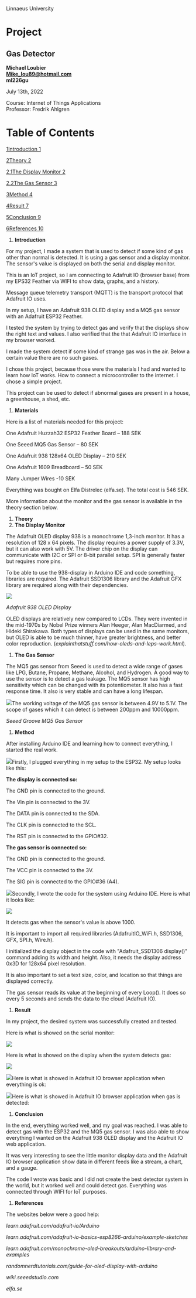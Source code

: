 Linnaeus University

# Project

## Gas Detector

**Michael Loubier**<br/>
**Mike_lou89@hotmail.com**<br/>
**ml226gu**<br/>

July 13th, 2022

Course: Internet of Things Applications<br/>
Professor: Fredrik Ahlgren

# Table of Contents

[1Introduction 1](#_Toc108626609)

[2Theory 2](#_Toc108626610)

[2.1The Display Monitor 2](#_Toc108626611)

[2.2The Gas Sensor 3](#_Toc108626612)

[3Method 4](#_Toc108626613)

[4Result 7](#_Toc108626614)

[5Conclusion 9](#_Toc108626615)

[6References 10](#_Toc108626616)

1. **Introduction**

For my project, I made a system that is used to detect if some kind of gas other than normal is detected. It is using a gas sensor and a display monitor. The sensor&#39;s value is displayed on both the serial and display monitor.

This is an IoT project, so I am connecting to Adafruit IO (browser base) from my EPS32 Feather via WIFI to show data, graphs, and a history.

Message queue telemetry transport (MQTT) is the transport protocol that Adafruit IO uses.

In my setup, I have an Adafruit 938 OLED display and a MQ5 gas sensor with an Adafruit ESP32 Feather.

I tested the system by trying to detect gas and verify that the displays show the right text and values. I also verified that the that Adafruit IO interface in my browser worked.

I made the system detect if some kind of strange gas was in the air. Below a certain value there are no such gases.

I chose this project, because those were the materials I had and wanted to learn how IoT works. How to connect a microcontroller to the internet. I chose a simple project.

This project can be used to detect if abnormal gases are present in a house, a greenhouse, a shed, etc.

1. **Materials**

Here is a list of materials needed for this project:

One Adafruit Huzzah32 ESP32 Feather Board – 188 SEK

One Seeed MQ5 Gas Sensor – 80 SEK

One Adafruit 938 128x64 OLED Display – 210 SEK

One Adafruit 1609 Breadboard – 50 SEK

Many Jumper Wires -10 SEK

Everything was bought on Elfa Distrelec (elfa.se). The total cost is 546 SEK.

More information about the monitor and the gas sensor is available in the theory section below.

1. **Theory**
  1. **The Display Monitor**

The Adafruit OLED display 938 is a monochrome 1,3-inch monitor. It has a resolution of 128 x 64 pixels. The display requires a power supply of 3.3V, but it can also work with 5V. The driver chip on the display can communicate with I2C or SPI or 8-bit parallel setup. SPI is generally faster but requires more pins.

To be able to use the 938-display in Arduino IDE and code something, libraries are required. The Adafruit SSD1306 library and the Adafruit GFX library are required along with their dependencies.

![](RackMultipart20220713-1-ydxtk9_html_a54277c7a34222e7.png)

_Adafruit 938 OLED Display_

OLED displays are relatively new compared to LCDs. They were invented in the mid-1970s by Nobel Prize winners Alan Heeger, Alan MacDiarmed, and Hideki Shirakawa. Both types of displays can be used in the same monitors, but OLED is able to be much thinner, have greater brightness, and better color reproduction. (_explainthatstuff.com/how-oleds-and-leps-work.html_).

  1. **The Gas Sensor**

The MQ5 gas sensor from Seeed is used to detect a wide range of gases like LPG, Butane, Propane, Methane, Alcohol, and Hydrogen. A good way to use the sensor is to detect a gas leakage. The MQ5 sensor has high sensitivity which can be changed with its potentiometer. It also has a fast response time. It also is very stable and can have a long lifespan.

![](RackMultipart20220713-1-ydxtk9_html_5ebf253befa605e.png)The working voltage of the MQ5 gas sensor is between 4.9V to 5.1V. The scope of gases which it can detect is between 200ppm and 10000ppm.

_Seeed Groove MQ5 Gas Sensor_

1. **Method**

After installing Arduino IDE and learning how to connect everything, I started the real work.

![](RackMultipart20220713-1-ydxtk9_html_e0d5200299bd358b.jpg)Firstly, I plugged everything in my setup to the ESP32. My setup looks like this:

**The display is connected so:**

The GND pin is connected to the ground.

The Vin pin is connected to the 3V.

The DATA pin is connected to the SDA.

The CLK pin is connected to the SCL.

The RST pin is connected to the GPIO#32.

**The gas sensor is connected so:**

The GND pin is connected to the ground.

The VCC pin is connected to the 3V.

The SIG pin is connected to the GPIO#36 (A4).

![](RackMultipart20220713-1-ydxtk9_html_18b3109a774cba0f.png)Secondly, I wrote the code for the system using Arduino IDE. Here is what it looks like:

![](RackMultipart20220713-1-ydxtk9_html_6cc5980b659a7120.png)

It detects gas when the sensor&#39;s value is above 1000.

It is important to import all required libraries (AdafruitIO\_WiFi.h, SSD1306, GFX, SPI.h, Wire.h).

I initialized the display object in the code with &quot;Adafruit\_SSD1306 display()&quot; command adding its width and height. Also, it needs the display address 0x3D for 128x64 pixel resolution.

It is also important to set a text size, color, and location so that things are displayed correctly.

The gas sensor reads its value at the beginning of every Loop(). It does so every 5 seconds and sends the data to the cloud (Adafruit IO).

1. **Result**

In my project, the desired system was successfully created and tested.

Here is what is showed on the serial monitor:

![](RackMultipart20220713-1-ydxtk9_html_28d4db8f149fe289.png)

Here is what is showed on the display when the system detects gas:

![](RackMultipart20220713-1-ydxtk9_html_70af8d4460ca20f9.jpg)

![](RackMultipart20220713-1-ydxtk9_html_1cd49b9a641a9233.jpg)Here is what is showed in Adafruit IO browser application when everything is ok:

![](RackMultipart20220713-1-ydxtk9_html_daf66a678369a8b2.jpg)Here is what is showed in Adafruit IO browser application when gas is detected:

1. **Conclusion**

In the end, everything worked well, and my goal was reached. I was able to detect gas with the ESP32 and the MQ5 gas sensor. I was also able to show everything I wanted on the Adafruit 938 OLED display and the Adafruit IO web application.

It was very interesting to see the little monitor display data and the Adafruit IO browser application show data in different feeds like a stream, a chart, and a gauge.

The code I wrote was basic and I did not create the best detector system in the world, but it worked well and could detect gas. Everything was connected through WIFI for IoT purposes.

1. **References**

The websites below were a good help:

_learn.adafruit.com/adafruit-io/Arduino_

_learn.adafruit.com/adafruit-io-basics-esp8266-arduino/example-sketches_

_learn.adafruit.com/monochrome-oled-breakouts/arduino-library-and-examples_

_randomnerdtutorials.com/guide-for-oled-display-with-arduino_

_wiki.seeedstudio.com_

_elfa.se_
